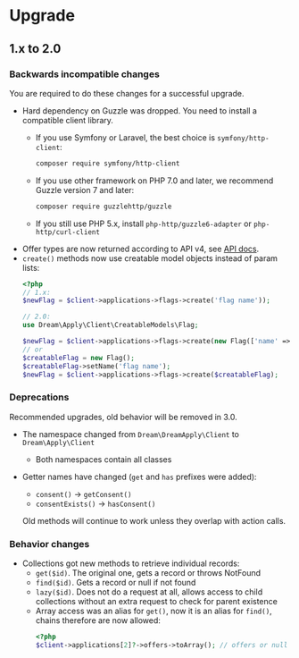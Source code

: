 # Upgrade

[api]: https://docs.dreamapply.com/doku.php?id=api:manual

## 1.x to 2.0

### Backwards incompatible changes

You are required to do these changes for a successful upgrade.

* Hard dependency on Guzzle was dropped. You need to install a compatible client library.
  * If you use Symfony or Laravel, the best choice is `symfony/http-client`:
     ```bash
     composer require symfony/http-client
     ```
  
  * If you use other framework on PHP 7.0 and later, we recommend Guzzle version 7 and later:
    ```bash
    composer require guzzlehttp/guzzle
    ```
  * If you still use PHP 5.x, install `php-http/guzzle6-adapter` or `php-http/curl-client`
* Offer types are now returned according to API v4, see [API docs][api].
* `create()` methods now use creatable model objects instead of param lists:
  ```php
  <?php
  // 1.x:
  $newFlag = $client->applications->flags->create('flag name'));
  
  // 2.0:
  use Dream\Apply\Client\CreatableModels\Flag;
  
  $newFlag = $client->applications->flags->create(new Flag(['name' => 'flag name']));
  // or
  $creatableFlag = new Flag();
  $creatableFlag->setName('flag name');
  $newFlag = $client->applications->flags->create($creatableFlag);
  ```

### Deprecations

Recommended upgrades, old behavior will be removed in 3.0.

* The namespace changed from `Dream\DreamApply\Client` to `Dream\Apply\Client`
  * Both namespaces contain all classes
* Getter names have changed (`get` and `has` prefixes were added):
  * `consent()` -> `getConsent()`
  * `consentExists()` -> `hasConsent()`
  
  Old methods will continue to work unless they overlap with action calls.

### Behavior changes

* Collections got new methods to retrieve individual records:
  * `get($id)`. The original one, gets a record or throws NotFound
  * `find($id)`. Gets a record or null if not found
  * `lazy($id)`. Does not do a request at all,
    allows access to child collections without an extra request to check for parent existence
  * Array access was an alias for `get()`, now it is an alias for `find()`,
    chains therefore are now allowed:
    ```php
    <?php
    $client->applications[2]?->offers->toArray(); // offers or null
    ```
